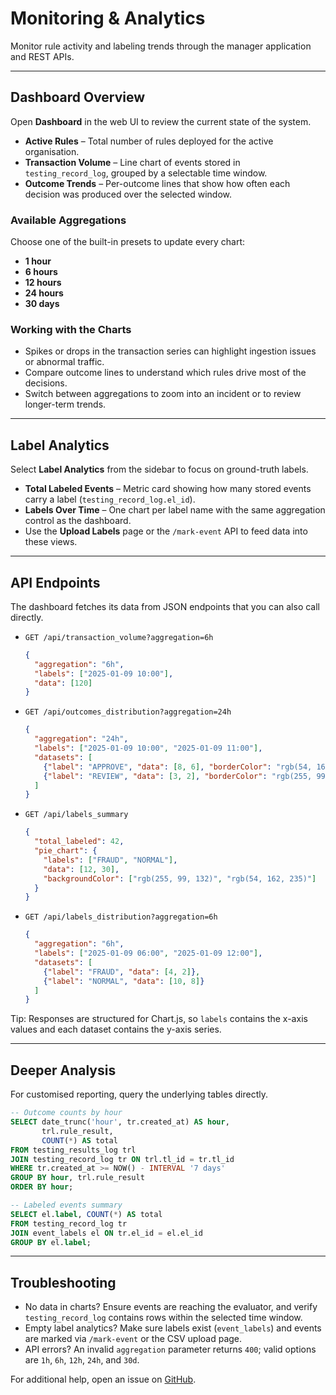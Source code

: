 # Monitoring & Analytics

Monitor rule activity and labeling trends through the manager application and REST APIs.

---

## Dashboard Overview

Open **Dashboard** in the web UI to review the current state of the system.

- **Active Rules** – Total number of rules deployed for the active organisation.
- **Transaction Volume** – Line chart of events stored in `testing_record_log`, grouped by a selectable time window.
- **Outcome Trends** – Per-outcome lines that show how often each decision was produced over the selected window.

### Available Aggregations

Choose one of the built-in presets to update every chart:

- **1 hour**
- **6 hours**
- **12 hours**
- **24 hours**
- **30 days**

### Working with the Charts

- Spikes or drops in the transaction series can highlight ingestion issues or abnormal traffic.
- Compare outcome lines to understand which rules drive most of the decisions.
- Switch between aggregations to zoom into an incident or to review longer-term trends.

---

## Label Analytics

Select **Label Analytics** from the sidebar to focus on ground-truth labels.

- **Total Labeled Events** – Metric card showing how many stored events carry a label (`testing_record_log.el_id`).
- **Labels Over Time** – One chart per label name with the same aggregation control as the dashboard.
- Use the **Upload Labels** page or the `/mark-event` API to feed data into these views.

---

## API Endpoints

The dashboard fetches its data from JSON endpoints that you can also call directly.

- `GET /api/transaction_volume?aggregation=6h`
  ```json
  {
    "aggregation": "6h",
    "labels": ["2025-01-09 10:00"],
    "data": [120]
  }
  ```
- `GET /api/outcomes_distribution?aggregation=24h`
  ```json
  {
    "aggregation": "24h",
    "labels": ["2025-01-09 10:00", "2025-01-09 11:00"],
    "datasets": [
      {"label": "APPROVE", "data": [8, 6], "borderColor": "rgb(54, 162, 235)"},
      {"label": "REVIEW", "data": [3, 2], "borderColor": "rgb(255, 99, 132)"}
    ]
  }
  ```
- `GET /api/labels_summary`
  ```json
  {
    "total_labeled": 42,
    "pie_chart": {
      "labels": ["FRAUD", "NORMAL"],
      "data": [12, 30],
      "backgroundColor": ["rgb(255, 99, 132)", "rgb(54, 162, 235)"]
    }
  }
  ```
- `GET /api/labels_distribution?aggregation=6h`
  ```json
  {
    "aggregation": "6h",
    "labels": ["2025-01-09 06:00", "2025-01-09 12:00"],
    "datasets": [
      {"label": "FRAUD", "data": [4, 2]},
      {"label": "NORMAL", "data": [10, 8]}
    ]
  }
  ```

Tip: Responses are structured for Chart.js, so `labels` contains the x-axis values and each dataset contains the y-axis series.

---

## Deeper Analysis

For customised reporting, query the underlying tables directly.

```sql
-- Outcome counts by hour
SELECT date_trunc('hour', tr.created_at) AS hour,
       trl.rule_result,
       COUNT(*) AS total
FROM testing_results_log trl
JOIN testing_record_log tr ON trl.tl_id = tr.tl_id
WHERE tr.created_at >= NOW() - INTERVAL '7 days'
GROUP BY hour, trl.rule_result
ORDER BY hour;
```

```sql
-- Labeled events summary
SELECT el.label, COUNT(*) AS total
FROM testing_record_log tr
JOIN event_labels el ON tr.el_id = el.el_id
GROUP BY el.label;
```

---

## Troubleshooting

- No data in charts? Ensure events are reaching the evaluator, and verify `testing_record_log` contains rows within the selected time window.
- Empty label analytics? Make sure labels exist (`event_labels`) and events are marked via `/mark-event` or the CSV upload page.
- API errors? An invalid `aggregation` parameter returns `400`; valid options are `1h`, `6h`, `12h`, `24h`, and `30d`.

For additional help, open an issue on [GitHub](https://github.com/sofeikov/ezrules/issues).
